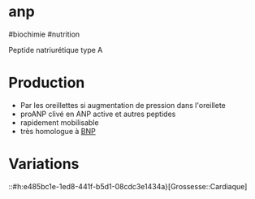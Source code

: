 # anp
#biochimie #nutrition 


 Peptide natriurétique type A 


# Production


- Par les oreillettes si augmentation de pression dans l'oreillete 
- proANP clivé en ANP active et autres peptides 
- rapidement mobilisable 
- très homologue à [BNP](#bnpnorgmd) 


# Variations


::#h:e485bc1e-1ed8-441f-b5d1-08cdc3e1434a}[Grossesse::Cardiaque] 

